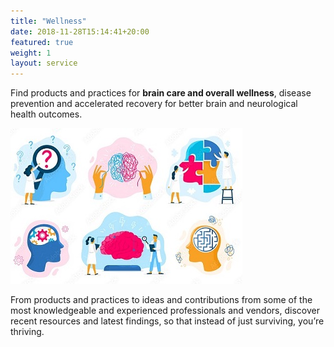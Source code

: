 ```yaml
---
title: "Wellness"
date: 2018-11-28T15:14:41+20:00  
featured: true
weight: 1
layout: service
---
```


Find products and practices for **brain care and overall wellness**, disease prevention and accelerated recovery for better brain and neurological health outcomes.


![Wellness updates](/images/illustrations/updates.jpg)

From products and practices to ideas and contributions from some of the most knowledgeable and experienced professionals and vendors, discover recent resources and latest findings, so that instead of just surviving, you’re thriving.  

 